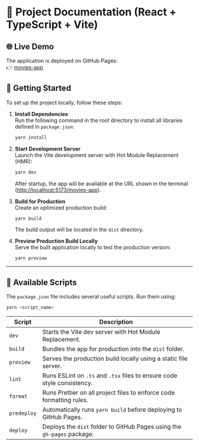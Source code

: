 # 📘 Project Documentation (React + TypeScript + Vite)

## 🌐 Live Demo

The application is deployed on GitHub Pages:  
👉 [movies-app](https://alexandermezhenskyi.github.io/movies-app)

## 🚀 Getting Started

To set up the project locally, follow these steps:

1. **Install Dependencies**  
   Run the following command in the root directory to install all libraries defined in `package.json`:

   ```bash
   yarn install
   ```

2. **Start Development Server**  
   Launch the Vite development server with Hot Module Replacement (HMR):

   ```bash
   yarn dev
   ```

   After startup, the app will be available at the URL shown in the terminal ([http://localhost:5173/movies-app](http://localhost:5173/movies-app/)).

3. **Build for Production**  
   Create an optimized production build:

   ```bash
   yarn build
   ```

   The build output will be located in the `dist` directory.

4. **Preview Production Build Locally**  
   Serve the built application locally to test the production version:
   ```bash
   yarn preview
   ```

---

## 🧩 Available Scripts

The `package.json` file includes several useful scripts. Run them using:

```bash
yarn <script_name>
```

| Script      | Description                                                             |
| ----------- |-------------------------------------------------------------------------|
| `dev`       | Starts the Vite dev server with Hot Module Replacement.                 |
| `build`     | Bundles the app for production into the `dist` folder.                  |
| `preview`   | Serves the production build locally using a static file server.         |
| `lint`      | Runs ESLint on `.ts` and `.tsx` files to ensure code style consistency. |
| `format`    | Runs Prettier on all project files to enforce code formatting rules.    |
| `predeploy` | Automatically runs `yarn build` before deploying to GitHub Pages.       |
| `deploy`    | Deploys the `dist` folder to GitHub Pages using the `gh-pages` package. |
